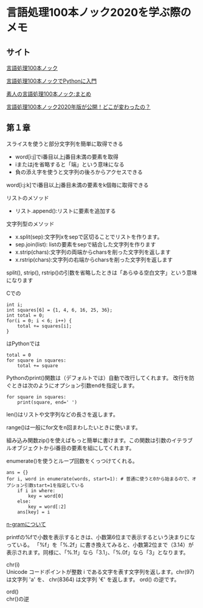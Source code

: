 # 言語処理100本ノック2020を学ぶ際のメモ

## サイト

[言語処理100本ノック](https://nlp100.github.io/ja/)

[言語処理100本ノックでPythonに入門](https://qiita.com/hi-asano/items/02d82cc1e89fc663b4e6)

[素人の言語処理100本ノック:まとめ](https://qiita.com/segavvy/items/fb50ba8097d59475f760)

[言語処理100本ノック2020年版が公開！どこが変わったの？](https://qiita.com/hi-asano/items/3c17943ce06f9999ec6f)

## 第１章

スライスを使うと部分文字列を簡単に取得できる
- word[i:j]でi番目以上j番目未満の要素を取得
- iまたはjを省略すると「端」という意味になる
- 負の添え字を使うと文字列の後ろからアクセスできる

word[i:j:k]でi番目以上j番目未満の要素をk個毎に取得できる

リストのメソッド
- リスト.append():リストに要素を追加する

文字列型のメソッド
- x.split(sep):文字列xをsepで区切ることでリストを作ります。
- sep.join(list): listの要素をsepで結合した文字列を作ります
- x.strip(chars):文字列の両端からcharsを削った文字列を返します
- x.rstrip(chars):文字列の右端からcharsを削った文字列を返します

split(), strip(), rstrip()の引数を省略したときは「あらゆる空白文字」という意味になります

Cでの
```
int i;
int squares[6] = {1, 4, 6, 16, 25, 36};
int total = 0;
for(i = 0; i < 6; i++) {
    total += squares[i];
}
```
はPythonでは
```
total = 0
for square in squares:
    total += square
```

Pythonのprint()関数は（デフォルトでは）自動で改行してくれます。
改行を防ぐときは次のようにオプション引数endを指定します。
```
for square in squares:
    print(square, end=' ')
```

len()はリストや文字列などの長さを返します。

range()は一般にfor文をn回まわしたいときに使います。

組み込み関数zip()を使えばもっと簡単に書けます。この関数は引数のイテラブルオブジェクトからi番目の要素を組にしてくれます。

enumerate()を使うとループ回数をくっつけてくれる。
```
ans = {}
for i, word in enumerate(words, start=1): # 普通に使うと0から始まるので、オプション引数start=1を指定している
    if i in where:
        key = word[0]
    else:
        key = word[:2]
    ans[key] = i
```

[n-gramについて](https://qiita.com/kazmaw/items/4df328cba6429ec210fb)




printfの%fで小数を表示するときは、小数第6位まで表示するという決まりになっている。
「%f」を「%.2f」に書き換えてみると、小数第2位まで（3.14）が表示されます。同様に、「%.1f」なら「3.1」、「%.0f」なら「3」となります。

chr(i)  
Unicode コードポイントが整数 i である文字を表す文字列を返します。chr(97) は文字列 'a' を、 chr(8364) は文字列 '€' を返します。 ord() の逆です。

ord()  
chr()の逆
